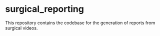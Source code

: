# surgical_reporting
This repository contains the codebase for the generation of reports from surgical videos.
